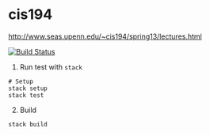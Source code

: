 # cis194 
http://www.seas.upenn.edu/~cis194/spring13/lectures.html

[![Build Status](https://travis-ci.org/wangwangwar/cis194.svg?branch=master)](https://travis-ci.org/wangwangwar/cis194)

1. Run test with `stack`

```
# Setup
stack setup
stack test
```

2. Build
```
stack build
```
